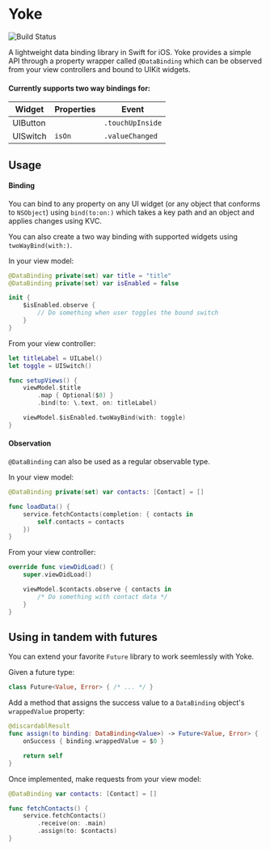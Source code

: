 # Yoke

![Build Status](https://github.com/sambae/Yoke/workflows/build/badge.svg)

A lightweight data binding library in Swift for iOS. Yoke provides a simple API through a property wrapper called `@DataBinding` which can be observed from your view controllers and bound to UIKit widgets.

#### Currently supports two way bindings for:
| Widget   | Properties | Event            |
|----------|------------| -----------------|
| UIButton |            | `.touchUpInside` |
| UISwitch | `isOn`     | `.valueChanged`  |

## Usage

#### Binding

You can bind to any property on any UI widget (or any object that conforms to `NSObject`) using
`bind(to:on:)` which takes a key path and an object and applies changes using KVC.

You can also create a two way binding with supported widgets using `twoWayBind(with:)`.

In your view model:
```swift
@DataBinding private(set) var title = "title"
@DataBinding private(set) var isEnabled = false

init {
    $isEnabled.observe {
        // Do something when user toggles the bound switch
    }
}
```

From your view controller:
```swift
let titleLabel = UILabel()
let toggle = UISwitch()

func setupViews() {
    viewModel.$title
        .map { Optional($0) }
        .bind(to: \.text, on: titleLabel)

    viewModel.$isEnabled.twoWayBind(with: toggle)
}
```

#### Observation
`@DataBinding` can also be used as a regular observable type.

In your view model:
```swift
@DataBinding private(set) var contacts: [Contact] = []

func loadData() {
    service.fetchContacts(completion: { contacts in
        self.contacts = contacts
    })
}
```

From your view controller:
```swift
override func viewDidLoad() {
    super.viewDidLoad()

    viewModel.$contacts.observe { contacts in
        /* Do something with contact data */
    }
}
```

## Using in tandem with futures

You can extend your favorite `Future` library to work seemlessly with Yoke.

Given a future type:
```swift
class Future<Value, Error> { /* ... */ }
```

Add a method that assigns the success value to a `DataBinding` object's `wrappedValue` property:
```swift
@discardablResult
func assign(to binding: DataBinding<Value>) -> Future<Value, Error> {
    onSuccess { binding.wrappedValue = $0 }

    return self
}
```

Once implemented, make requests from your view model:
```swift
@DataBinding var contacts: [Contact] = []

func fetchContacts() {
    service.fetchContacts()
        .receive(on: .main)
        .assign(to: $contacts)
}
```
